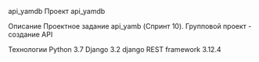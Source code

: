 api_yamdb
Проект api_yamdb

Описание
Проектное задание api_yamb (Спринт 10). Групповой проект - создание API

Технологии
Python 3.7 Django 3.2 django REST framework 3.12.4